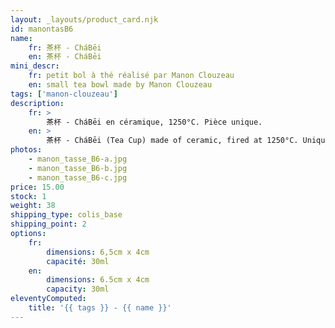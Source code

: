 ```yaml
---
layout: _layouts/product_card.njk
id: manontasB6
name:
    fr: 茶杯 - CháBēi
    en: 茶杯 - CháBēi
mini_descr:
    fr: petit bol à thé réalisé par Manon Clouzeau
    en: small tea bowl made by Manon Clouzeau
tags: ['manon-clouzeau']
description: 
    fr: >
        茶杯 - CháBēi en céramique, 1250°C. Pièce unique.
    en: >
        茶杯 - CháBēi (Tea Cup) made of ceramic, fired at 1250°C. Unique piece.
photos:
    - manon_tasse_B6-a.jpg
    - manon_tasse_B6-b.jpg
    - manon_tasse_B6-c.jpg
price: 15.00
stock: 1
weight: 38
shipping_type: colis_base
shipping_point: 2
options:
    fr:
        dimensions: 6,5cm x 4cm
        capacité: 30ml
    en:
        dimensions: 6.5cm x 4cm
        capacity: 30ml
eleventyComputed:
    title: '{{ tags }} - {{ name }}'
---
```

